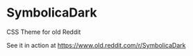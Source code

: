 # SymbolicaDark
CSS Theme for old Reddit

See it in action at https://www.old.reddit.com/r/SymbolicaDark
